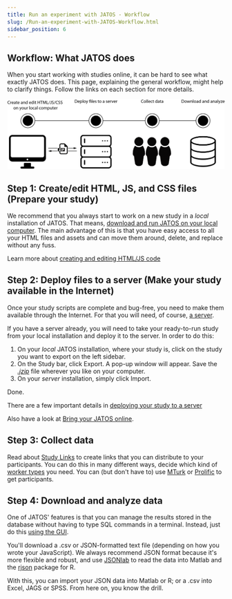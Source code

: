 ```yaml
---
title: Run an experiment with JATOS - Workflow
slug: /Run-an-experiment-with-JATOS-Workflow.html
sidebar_position: 6
---
```


## Workflow: What JATOS does

When you start working with studies online, it can be hard to see what exactly JATOS does. This page, explaining the general workflow, might help to clarify things. Follow the links on each section for more details.

![general workflow](/img/generalWorkflow.png)

## Step 1: Create/edit HTML, JS, and CSS files (Prepare your study) 

We recommend that you always start to work on a new study in a *local* installation of JATOS. That means, [download and run JATOS on your local computer](Installation.html#easy-installation-on-your-local-computer). 
The main advantage of this is that you have easy access to all your HTML files and assets and can move them around, delete, and replace without any fuss. 

Learn more about [creating and editing HTML/JS code](Create-a-new-study.html)

## Step 2: Deploy files to a server (Make your study available in the Internet)

Once your study scripts are complete and bug-free, you need to make them available through the Internet. For that you will need, of course, [a server](Bring-your-JATOS-online.html).

If you have a server already, you will need to take your ready-to-run study from your local installation and deploy it to the server. In order to do this:
1. On your *local* JATOS installation, where your study is, click on the study you want to export on the left sidebar. 
1. On the Study bar, click Export. A pop-up window will appear. Save the [_.jzip_](JATOS-Study-Archive.html) file wherever you like on your computer.  
1. On your *server* installation, simply click Import. 

Done. 

There are a few important details in [deploying your study to a server](Deploy-to-a-server-installation.html)

Also have a look at [Bring your JATOS online](Bring-your-JATOS-online.html).

## Step 3: Collect data
Read about [Study Links](Run-your-Study-with-Study-Links.html) to create links that you can distribute to your participants. You can do this in many different ways, decide which kind of [worker types](Worker-Types.html) you need. You can (but don't have to) use [MTurk](Connect-to-Mechanical-Turk.html) or [Prolific](Use-Prolific.html) to get participants.

## Step 4: Download and analyze data
One of JATOS' features is that you can manage the results stored in the database without having to type SQL commands in a terminal. Instead, just do this [using the GUI](Manage-Results.html).

You'll download a .csv or JSON-formatted text file (depending on how you wrote your JavaScript). We always recommend JSON format because it's more flexible and robust, and use [JSONlab](https://de.mathworks.com/matlabcentral/fileexchange/33381-jsonlab-a-toolbox-to-encode-decode-json-files) to read the data into Matlab and the [rjson](https://cran.r-project.org/web/packages/rjson/index.html) package for R.

With this, you can import your JSON data into Matlab or R; or a .csv into Excel, JAGS or SPSS. From here on, you know the drill. 

